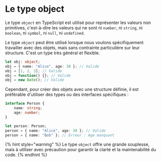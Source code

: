 # Le type object

Le type `object` en TypeScript est utilisé pour représenter les valeurs non primitives, c'est-à-dire les valeurs qui ne sont ni `number`, ni `string`, ni `boolean`, ni `symbol`, ni `null`, ni `undefined`.

Le type `object` peut être utilisé lorsque nous voulons spécifiquement travailler avec des objets, mais sans contrainte particulière sur leur structure. C'est un type très général et flexible.

```typescript
let obj: object;
obj = { name: "Alice", age: 30 }; // Valide
obj = [1, 2, 3]; // Valide
obj = function() {}; // Valide
obj = new Date(); // Valide
```

Cependant, pour créer des objets avec une structure définie, il est préférable d'utiliser des types ou des interfaces spécifiques :

```typescript
interface Person {
    name: string;
    age: number;
}

let person: Person;
person = { name: "Alice", age: 30 }; // Valide
person = { name: "Bob" }; // Erreur : Age manquant
```

{% hint style="warning" %}
Le type `object` offre une grande souplesse, mais à utiliser avec précaution pour garantir la clarté et la maintenabilité du code.
{% endhint %}
